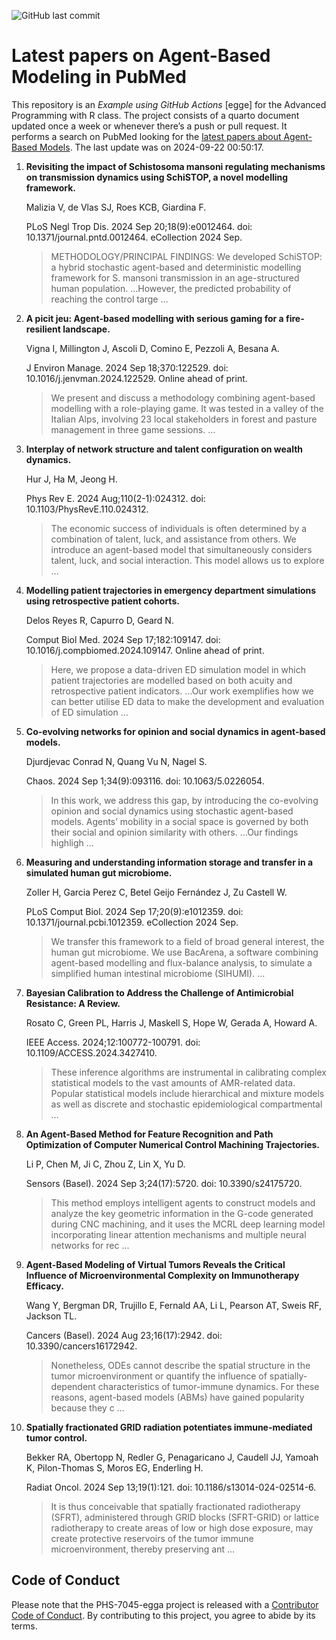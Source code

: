 ![GitHub last
commit](https://img.shields.io/github/last-commit/UofUEpiBio/PHS-7045-egga.png)

# Latest papers on Agent-Based Modeling in PubMed

This repository is an *Example using GitHub Actions* \[egge\] for the
Advanced Programming with R class. The project consists of a quarto
document updated once a week or whenever there’s a push or pull request.
It performs a search on PubMed looking for the <a
href="https://pubmed.ncbi.nlm.nih.gov/?term=agent-based+model&amp;sort=date"
target="_blank">latest papers about Agent-Based Models</a>. The last
update was on 2024-09-22 00:50:17.

<div class="cell">

</div>

1.  **Revisiting the impact of Schistosoma mansoni regulating mechanisms
    on transmission dynamics using SchiSTOP, a novel modelling
    framework.**

    Malizia V, de Vlas SJ, Roes KCB, Giardina F.

    PLoS Negl Trop Dis. 2024 Sep 20;18(9):e0012464. doi:
    10.1371/journal.pntd.0012464. eCollection 2024 Sep.

    > METHODOLOGY/PRINCIPAL FINDINGS: We developed SchiSTOP: a hybrid
    > stochastic agent-based and deterministic modelling framework
    > for S. mansoni transmission in an age-structured human population.
    > …However, the predicted probability of reaching the control targe
    > …

2.  **A picit jeu: Agent-based modelling with serious gaming for a
    fire-resilient landscape.**

    Vigna I, Millington J, Ascoli D, Comino E, Pezzoli A, Besana A.

    J Environ Manage. 2024 Sep 18;370:122529. doi:
    10.1016/j.jenvman.2024.122529. Online ahead of print.

    > We present and discuss a methodology combining agent-based
    > modelling with a role-playing game. It was tested in a valley of
    > the Italian Alps, involving 23 local stakeholders in forest and
    > pasture management in three game sessions. …

3.  **Interplay of network structure and talent configuration on wealth
    dynamics.**

    Hur J, Ha M, Jeong H.

    Phys Rev E. 2024 Aug;110(2-1):024312. doi:
    10.1103/PhysRevE.110.024312.

    > The economic success of individuals is often determined by a
    > combination of talent, luck, and assistance from others. We
    > introduce an agent-based model that simultaneously considers
    > talent, luck, and social interaction. This model allows us to
    > explore …

4.  **Modelling patient trajectories in emergency department simulations
    using retrospective patient cohorts.**

    Delos Reyes R, Capurro D, Geard N.

    Comput Biol Med. 2024 Sep 17;182:109147. doi:
    10.1016/j.compbiomed.2024.109147. Online ahead of print.

    > Here, we propose a data-driven ED simulation model in which
    > patient trajectories are modelled based on both acuity and
    > retrospective patient indicators. …Our work exemplifies how we can
    > better utilise ED data to make the development and evaluation of
    > ED simulation …

5.  **Co-evolving networks for opinion and social dynamics in
    agent-based models.**

    Djurdjevac Conrad N, Quang Vu N, Nagel S.

    Chaos. 2024 Sep 1;34(9):093116. doi: 10.1063/5.0226054.

    > In this work, we address this gap, by introducing the co-evolving
    > opinion and social dynamics using stochastic agent-based models.
    > Agents’ mobility in a social space is governed by both their
    > social and opinion similarity with others. …Our findings highligh
    > …

6.  **Measuring and understanding information storage and transfer in a
    simulated human gut microbiome.**

    Zoller H, Garcia Perez C, Betel Geijo Fernández J, Zu Castell W.

    PLoS Comput Biol. 2024 Sep 17;20(9):e1012359. doi:
    10.1371/journal.pcbi.1012359. eCollection 2024 Sep.

    > We transfer this framework to a field of broad general interest,
    > the human gut microbiome. We use BacArena, a software combining
    > agent-based modelling and flux-balance analysis, to simulate a
    > simplified human intestinal microbiome (SIHUMI). …

7.  **Bayesian Calibration to Address the Challenge of Antimicrobial
    Resistance: A Review.**

    Rosato C, Green PL, Harris J, Maskell S, Hope W, Gerada A, Howard A.

    IEEE Access. 2024;12:100772-100791. doi:
    10.1109/ACCESS.2024.3427410.

    > These inference algorithms are instrumental in calibrating complex
    > statistical models to the vast amounts of AMR-related data.
    > Popular statistical models include hierarchical and mixture models
    > as well as discrete and stochastic epidemiological compartmental …

8.  **An Agent-Based Method for Feature Recognition and Path
    Optimization of Computer Numerical Control Machining Trajectories.**

    Li P, Chen M, Ji C, Zhou Z, Lin X, Yu D.

    Sensors (Basel). 2024 Sep 3;24(17):5720. doi: 10.3390/s24175720.

    > This method employs intelligent agents to construct models and
    > analyze the key geometric information in the G-code generated
    > during CNC machining, and it uses the MCRL deep learning model
    > incorporating linear attention mechanisms and multiple neural
    > networks for rec …

9.  **Agent-Based Modeling of Virtual Tumors Reveals the Critical
    Influence of Microenvironmental Complexity on Immunotherapy
    Efficacy.**

    Wang Y, Bergman DR, Trujillo E, Fernald AA, Li L, Pearson AT, Sweis
    RF, Jackson TL.

    Cancers (Basel). 2024 Aug 23;16(17):2942. doi:
    10.3390/cancers16172942.

    > Nonetheless, ODEs cannot describe the spatial structure in the
    > tumor microenvironment or quantify the influence of
    > spatially-dependent characteristics of tumor-immune dynamics. For
    > these reasons, agent-based models (ABMs) have gained popularity
    > because they c …

10. **Spatially fractionated GRID radiation potentiates immune-mediated
    tumor control.**

    Bekker RA, Obertopp N, Redler G, Penagaricano J, Caudell JJ, Yamoah
    K, Pilon-Thomas S, Moros EG, Enderling H.

    Radiat Oncol. 2024 Sep 13;19(1):121. doi:
    10.1186/s13014-024-02514-6.

    > It is thus conceivable that spatially fractionated radiotherapy
    > (SFRT), administered through GRID blocks (SFRT-GRID) or lattice
    > radiotherapy to create areas of low or high dose exposure, may
    > create protective reservoirs of the tumor immune microenvironment,
    > thereby preserving ant …

## Code of Conduct

Please note that the PHS-7045-egga project is released with a
[Contributor Code of
Conduct](https://contributor-covenant.org/version/2/1/CODE_OF_CONDUCT.html).
By contributing to this project, you agree to abide by its terms.
